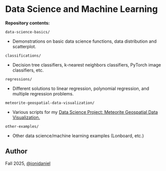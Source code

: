 # Data Science and Machine Learning

**Repository contents:**

`data-science-basics/`

- Demonstrations on basic data science functions, data distribution and scatterplot.

`classifications/`

- Decision tree classifiers, k-nearest neighbors classifiers, PyTorch image classifiers, etc.

`regressions/`

- Different solutions to linear regression, polynomial regression, and multiple regression problems.

`meteorite-geospatial-data-visualization/`

- Various scripts for my [Data Science Project: Meteorite Geospatial Data Visualization.](https://www.jonimakinen.com/mywork/meteorites-en.html)

`other-examples/`

- Other data science/machine learning examples (Lonboard, etc.)

## Author

Fall 2025, [@jonidaniel](https://github.com/jonidaniel)
